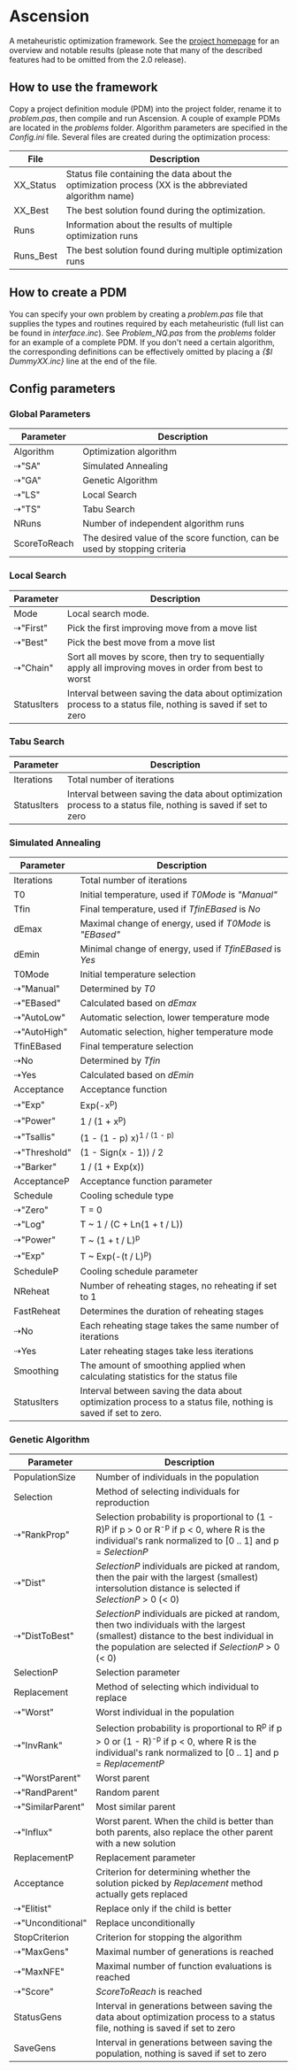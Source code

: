 # Ascension
A metaheuristic optimization framework. See the [project homepage](http://inversed.ru/Ascension.htm) for an overview and notable results (please note that many of the described features had to be omitted from the 2.0 release). 

## How to use the framework
Copy a project definition module (PDM) into the project folder, rename it to *problem.pas*, then compile and run Ascension. A couple of example PDMs are located in the *problems* folder. Algorithm parameters are specified in the *Config.ini* file.
Several files are created during the optimization process:

File | Description
--- | ---
XX_Status | Status file containing the data about the optimization process (XX is the abbreviated algorithm name)
XX_Best | The best solution found during the optimization.
Runs | Information about the results of multiple optimization runs
Runs_Best | The best solution found during multiple optimization runs

## How to create a PDM
You can specify your own problem by creating a *problem.pas* file that supplies the types and routines required by each metaheuristic (full list can be found in *interface.inc*). See *Problem_NQ.pas* from the *problems* folder for an example of a complete PDM. If you don't need a certain algorithm, the corresponding definitions can be effectively omitted by placing a *{$I DummyXX.inc}* line at the end of the file.

## Config parameters
### Global Parameters
Parameter | Description
--- | --- 
Algorithm | Optimization algorithm
⇢"SA" | Simulated Annealing
⇢"GA" | Genetic Algorithm
⇢"LS" | Local Search
⇢"TS" | Tabu Search
NRuns | Number of independent algorithm runs
ScoreToReach | The desired value of the score function, can be used by stopping criteria

### Local Search
Parameter | Description
--- | --- 
Mode | Local search mode.
⇢"First" | Pick the first improving move from a move list
⇢"Best" | Pick the best move from a move list
⇢"Chain" | Sort all moves by score, then try to sequentially apply all improving moves in order from best to worst
StatusIters | Interval between saving the data about optimization process to a status file, nothing is saved if set to zero

### Tabu Search
Parameter | Description 
--- | --- 
Iterations | Total number of iterations
StatusIters | Interval between saving the data about optimization process to a status file, nothing is saved if set to zero


### Simulated Annealing
Parameter | Description 
--- | --- 
Iterations | Total number of iterations
T0 | Initial temperature, used if *T0Mode* is *"Manual"*
Tfin | Final temperature, used if *TfinEBased* is *No*
dEmax | Maximal change of energy, used if *T0Mode*  is *"EBased"*
dEmin | Minimal change of energy, used if *TfinEBased*  is *Yes*
T0Mode | Initial temperature selection
⇢"Manual" | Determined by *T0*
⇢"EBased" | Calculated based on *dEmax*
⇢"AutoLow" | Automatic selection, lower temperature mode
⇢"AutoHigh" | Automatic selection, higher temperature mode
TfinEBased | Final temperature selection
⇢No | Determined by *Tfin*
⇢Yes | Calculated based on *dEmin*
Acceptance | Acceptance function
⇢"Exp" | Exp(-x<sup>p</sup>)
⇢"Power" | 1 / (1 + x<sup>p</sup>)
⇢"Tsallis" | (1 - (1 - p) x)<sup>1 / (1 - p)</sup>
⇢"Threshold" | (1 - Sign(x - 1)) / 2
⇢"Barker" | 1 / (1 + Exp(x))
AcceptanceP | Acceptance function parameter
Schedule | Cooling schedule type
⇢"Zero" | T = 0
⇢"Log" | T ~ 1 / (C + Ln(1 + t / L)) 
⇢"Power" | T ~ (1 + t / L)<sup>p</sup>
⇢"Exp" | T ~ Exp(-(t / L)<sup>p</sup>)
ScheduleP | Cooling schedule parameter
NReheat | Number of reheating stages, no reheating if set to 1
FastReheat | Determines the duration of reheating stages
⇢No | Each reheating stage takes the same number of iterations
⇢Yes | Later reheating stages take less iterations
Smoothing | The amount of smoothing applied when calculating statistics for the status file
StatusIters | Interval between saving the data about optimization process to a status file, nothing is saved if set to zero.

### Genetic Algorithm
Parameter | Description 
--- | --- 
PopulationSize | Number of individuals in the population
Selection | Method of selecting individuals for reproduction
⇢"RankProp" | Selection probability is proportional to (1 - R)<sup>p</sup> if p > 0 or R<sup>-p</sup> if p < 0, where R is the individual's rank normalized to [0 .. 1] and p = *SelectionP*
⇢"Dist" | *SelectionP* individuals are picked at random, then the pair with the largest (smallest) intersolution distance is selected if *SelectionP* > 0 (< 0)
⇢"DistToBest" | *SelectionP* individuals are picked at random, then two individuals with the largest (smallest) distance to the best individual in the population are selected if *SelectionP* > 0 (< 0)
SelectionP | Selection parameter
Replacement | Method of selecting which individual to replace
⇢"Worst" | Worst individual in the population
⇢"InvRank" | Selection probability is proportional to R<sup>p</sup> if p > 0 or (1 - R)<sup>-p</sup> if p < 0, where R is the individual's rank normalized to [0 .. 1] and p = *ReplacementP*
⇢"WorstParent" | Worst parent
⇢"RandParent" | Random parent
⇢"SimilarParent" | Most similar parent
⇢"Influx" | Worst parent. When the child is better than both parents, also replace the other parent with a new solution
ReplacementP | Replacement parameter
Acceptance | Criterion for determining whether the solution picked by *Replacement* method actually gets replaced
⇢"Elitist" | Replace only if the child is better
⇢"Unconditional" | Replace unconditionally
StopCriterion | Criterion for stopping the algorithm
⇢"MaxGens" | Maximal number of generations is reached
⇢"MaxNFE" | Maximal number of function evaluations is reached
⇢"Score" | *ScoreToReach* is reached
StatusGens | Interval in generations between saving the data about optimization process to a status file, nothing is saved if set to zero
SaveGens | Interval in generations between saving the population, nothing is saved if set to zero
